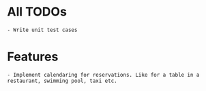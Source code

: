 # All TODOs
    - Write unit test cases

# Features
    - Implement calendaring for reservations. Like for a table in a restaurant, swimming pool, taxi etc.